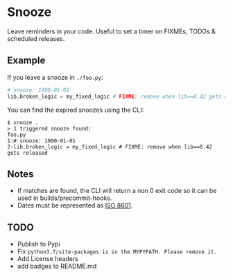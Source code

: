 # Snooze

Leave reminders in your code. Useful to set a timer on FIXMEs, TODOs & scheduled releases. 

## Example

If you leave a snooze in `./foo.py`:
```python
# snooze: 1900-01-01
lib.broken_logic = my_fixed_logic # FIXME: remove when lib==0.42 gets released
```

You can find the expired snoozes using the CLI:
```
$ snooze .
> 1 triggered snooze found:
foo.py
1:# snooze: 1900-01-01
2-lib.broken_logic = my_fixed_logic # FIXME: remove when lib==0.42 gets released
```
## Notes
* If matches are found, the CLI will return a non 0 exit code so it can be used in builds/precommit-hooks.
* Dates must be represented as [ISO 8601](https://en.wikipedia.org/wiki/ISO_8601).

## TODO
* Publish to Pypi
* Fix `python3.7/site-packages is in the MYPYPATH. Please remove it.`
* Add License headers
* add badges to README.md
